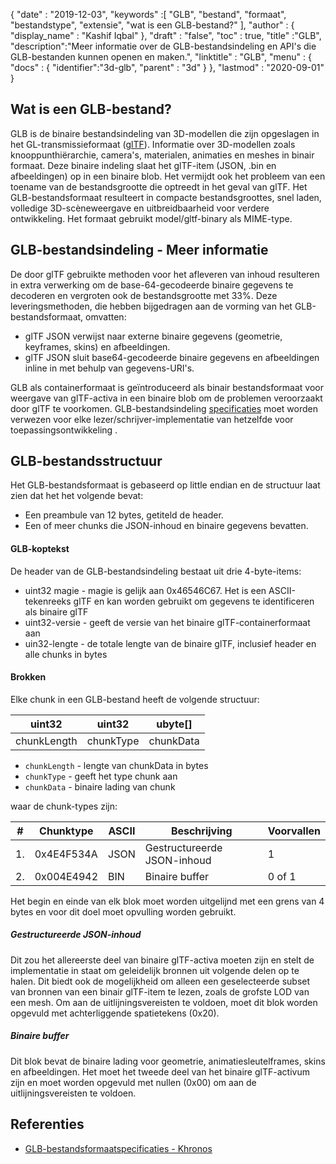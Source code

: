 {
  "date" : "2019-12-03",
  "keywords" :[ "GLB", "bestand", "formaat", "bestandstype", "extensie", "wat is een GLB-bestand?" ],
  "author" : {
    "display_name" : "Kashif Iqbal"
},
  "draft" : "false",
  "toc" : true,
  "title" :"GLB",
  "description":"Meer informatie over de GLB-bestandsindeling en API's die GLB-bestanden kunnen openen en maken.",
  "linktitle" : "GLB",
  "menu" : {
    "docs" : {
      "identifier":"3d-glb",
      "parent" : "3d"
}
},
  "lastmod" : "2020-09-01"
}

## Wat is een GLB-bestand?

GLB is de binaire bestandsindeling van 3D-modellen die zijn opgeslagen in het GL-transmissieformaat ([glTF](/nl/3d/gltf/)). Informatie over 3D-modellen zoals knooppunthiërarchie, camera's, materialen, animaties en meshes in binair formaat. Deze binaire indeling slaat het glTF-item (JSON, .bin en afbeeldingen) op in een binaire blob. Het vermijdt ook het probleem van een toename van de bestandsgrootte die optreedt in het geval van glTF. Het GLB-bestandsformaat resulteert in compacte bestandsgroottes, snel laden, volledige 3D-scèneweergave en uitbreidbaarheid voor verdere ontwikkeling. Het formaat gebruikt model/gltf-binary als MIME-type.

## GLB-bestandsindeling - Meer informatie

De door glTF gebruikte methoden voor het afleveren van inhoud resulteren in extra verwerking om de base-64-gecodeerde binaire gegevens te decoderen en vergroten ook de bestandsgrootte met 33%. Deze leveringsmethoden, die hebben bijgedragen aan de vorming van het GLB-bestandsformaat, omvatten:

* glTF JSON verwijst naar externe binaire gegevens (geometrie, keyframes, skins) en afbeeldingen.
* glTF JSON sluit base64-gecodeerde binaire gegevens en afbeeldingen inline in met behulp van gegevens-URI's.

GLB als containerformaat is geïntroduceerd als binair bestandsformaat voor weergave van glTF-activa in een binaire blob om de problemen veroorzaakt door glTF te voorkomen. GLB-bestandsindeling [specificaties](https://github.com/KhronosGroup/glTF/tree/master/specification/2.0#glb-file-format-specification) moet worden verwezen voor elke lezer/schrijver-implementatie van hetzelfde voor toepassingsontwikkeling .

## GLB-bestandsstructuur

Het GLB-bestandsformaat is gebaseerd op little endian en de structuur laat zien dat het het volgende bevat:

* Een preambule van 12 bytes, getiteld de header.
* Een of meer chunks die JSON-inhoud en binaire gegevens bevatten.

#### GLB-koptekst

De header van de GLB-bestandsindeling bestaat uit drie 4-byte-items:

* uint32 magie - magie is gelijk aan 0x46546C67. Het is een ASCII-tekenreeks glTF en kan worden gebruikt om gegevens te identificeren als binaire glTF
* uint32-versie - geeft de versie van het binaire glTF-containerformaat aan
* uin32-lengte - de totale lengte van de binaire glTF, inclusief header en alle chunks in bytes

#### Brokken

Elke chunk in een GLB-bestand heeft de volgende structuur:

|uint32|uint32|ubyte[]
---|---|---|
|chunkLength|chunkType|chunkData

* `chunkLength` - lengte van chunkData in bytes
* `chunkType` - geeft het type chunk aan
* `chunkData` - binaire lading van chunk

waar de chunk-types zijn:

|# |Chunktype|ASCII|Beschrijving|Voorvallen
---|---|---|---|---|
|1.|0x4E4F534A|JSON|Gestructureerde JSON-inhoud|1
|2.|0x004E4942|BIN|Binaire buffer|0 of 1

Het begin en einde van elk blok moet worden uitgelijnd met een grens van 4 bytes en voor dit doel moet opvulling worden gebruikt.

##### Gestructureerde JSON-inhoud

Dit zou het allereerste deel van binaire glTF-activa moeten zijn en stelt de implementatie in staat om geleidelijk bronnen uit volgende delen op te halen. Dit biedt ook de mogelijkheid om alleen een geselecteerde subset van bronnen van een binair glTF-item te lezen, zoals de grofste LOD van een mesh. Om aan de uitlijningsvereisten te voldoen, moet dit blok worden opgevuld met achterliggende spatietekens (0x20).

##### Binaire buffer #####

Dit blok bevat de binaire lading voor geometrie, animatiesleutelframes, skins en afbeeldingen. Het moet het tweede deel van het binaire glTF-activum zijn en moet worden opgevuld met nullen (0x00) om aan de uitlijningsvereisten te voldoen.

## Referenties ##

* [GLB-bestandsformaatspecificaties - Khronos](/nl/3D/GLTF/)

